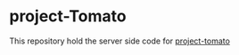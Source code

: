 # project-Tomato
This repository hold the server side code for [project-tomato](https://github.com/himanksuiwala/tomato)
